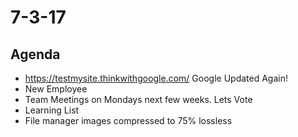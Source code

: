 # 7-3-17 

## Agenda 

- https://testmysite.thinkwithgoogle.com/ Google Updated Again! 
- New Employee 
- Team Meetings on Mondays next few weeks. Lets Vote
- Learning List
- File manager images compressed to 75% lossless
